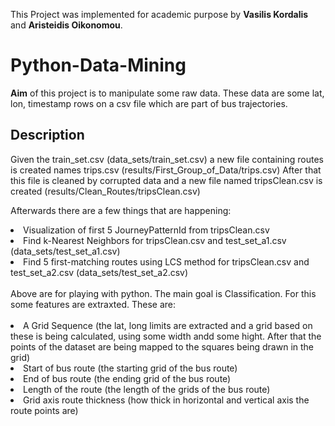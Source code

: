 This Project was implemented for academic purpose by <strong>Vasilis Kordalis</strong> and <strong>Aristeidis Oikonomou</strong>.

# Python-Data-Mining
<strong>Aim</strong> of this project is to manipulate some raw data. These data are some lat, lon, timestamp rows on a csv file which are part of bus trajectories.

<h2>Description</h2>
Given the train_set.csv (data_sets/train_set.csv) a new file containing routes is created names trips.csv (results/First_Group_of_Data/trips.csv)
After that this file is cleaned by corrupted data and a new file named tripsClean.csv is created (results/Clean_Routes/tripsClean.csv)

Afterwards there are a few things that are happening:

<li> Visualization of first 5 JourneyPatternId from tripsClean.csv</li>
<li> Find k-Nearest Neighbors for tripsClean.csv and test_set_a1.csv (data_sets/test_set_a1.csv)</li>
<li> Find 5 first-matching routes using LCS method for tripsClean.csv and test_set_a2.csv (data_sets/test_set_a2.csv)</li>
<br/>
Above are for playing with python. The main goal is Classification. For this some features are extraxted. These are:
<br/>
<br/>
<li> A Grid Sequence (the lat, long limits are extracted and a grid based on these is being calculated, using some width andd some hight. After that the points of the dataset are being mapped to the squares being drawn in the grid)</li>
<li> Start of bus route (the starting grid of the bus route)</li>
<li> End of bus route (the ending grid of the bus route)</li>
<li> Length of the route (the length of the grids of the bus route)</li>
<li> Grid axis route thickness (how thick in horizontal and vertical axis the route points are)</li>

